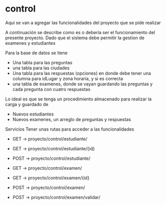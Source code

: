 # control
Aqui se van a agregar las funcionalidades del proyecto que se pide realizar

A continuación se describe como es o debería ser el funcionamiento del presente proyecto.
Dado que el sistema debe permitir la gestion de examenes y estudiantes

Para la base de datos se tiene
- Una tabla para las preguntas
- una tabla para las ciudades
- Una tabla para las respuestas (opciones) en donde debe tener una columna para idLugar y zona horaria, y si es correcta
- una tabla de examenes, donde se vayan guardando las preguntas y cada pregunta con cuatro respuestas

Lo ideal es que se tenga un procedimiento almacenado para realizar la carga y guardado de 
- Nuevos estudiantes
- Nuevos examenes, un arreglo de preguntas y respuestas 

Servicios
Tener unas rutas para acceder a las funcionalidades

- GET  -> proyecto/control/estudiante/
- GET  -> proyecto/control/estudiante/{id}
- POST -> proyecto/control/estudiante/

- GET  -> proyecto/control/examen/
- GET  -> proyecto/control/examen/{id}
- POST -> proyecto/control/examen/
- POST -> proyecto/control/examen/validar/

